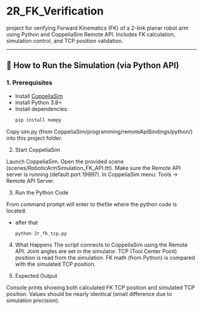 # 2R_FK_Verification
project for verifying Forward Kinematics (FK) of a 2-link planar robot arm using Python and CoppeliaSim Remote API. Includes FK calculation, simulation control, and TCP position validation.

---

## 🚀 How to Run the Simulation (via Python API)

### 1. Prerequisites
- Install [CoppeliaSim](https://www.coppeliarobotics.com/)
- Install Python 3.8+  
- Install dependencies:
  ```bash
  pip install numpy

Copy sim.py (from CoppeliaSim/programming/remoteApiBindings/python/) into this project folder.



2. Start CoppeliaSim

Launch CoppeliaSim.
Open the provided scene (scenes/RoboticArmSimulation_FK_API.ttt).
Make sure the Remote API server is running (default port 19997).
In CoppeliaSim menu: Tools → Remote API Server.


3. Run the Python Code

From command prompt will enter to thefile where the python code is located.
- after that
     ```bash
     python 2r_fk_tcp.py

4. What Happens
The script connects to CoppeliaSim using the Remote API.
Joint angles are set in the simulator.
TCP (Tool Center Point) position is read from the simulation.
FK math (from Python) is compared with the simulated TCP position.


5. Expected Output

Console prints showing both calculated FK TCP position and simulated TCP position.
Values should be nearly identical (small difference due to simulation precision).



